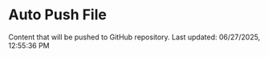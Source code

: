 # Auto Push File

Content that will be pushed to GitHub repository.
Last updated: 06/27/2025, 12:55:36 PM